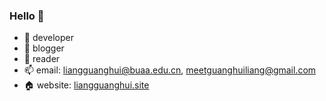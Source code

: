 ### Hello 👋

<!--
**Lguanghui/Lguanghui** is a ✨ _special_ ✨ repository because its `README.md` (this file) appears on your GitHub profile.
-->

- 🍎 developer
- 🤯 blogger
- 📖 reader
- 📫 email: liangguanghui@buaa.edu.cn, meetguanghuiliang@gmail.com
- 🏠 website: [liangguanghui.site](https://liangguanghui.site)
